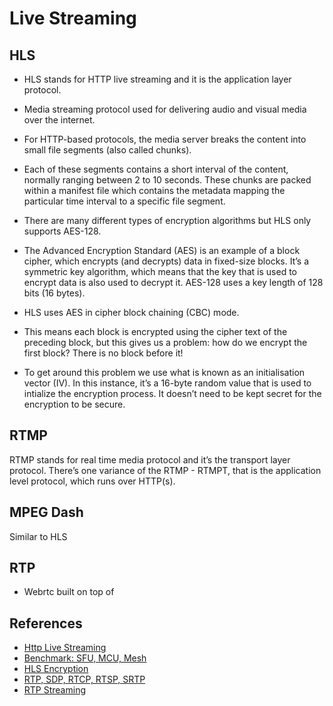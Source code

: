 # Live Streaming

## HLS

- HLS stands for HTTP live streaming and it is the application layer protocol.
- Media streaming protocol used for delivering audio and visual media over the internet.
- For HTTP-based protocols, the media server breaks the content into small file segments (also called chunks). 
- Each of these segments contains a short interval of the content, normally ranging between 2 to 10 seconds. These chunks are packed within a manifest file which contains the metadata mapping the particular time interval to a specific file segment.

- There are many different types of encryption algorithms but HLS only supports AES-128. 
- The Advanced Encryption Standard (AES) is an example of a block cipher, which encrypts (and decrypts) data in fixed-size blocks. It’s a symmetric key algorithm, which means that the key that is used to encrypt data is also used to decrypt it. AES-128 uses a key length of 128 bits (16 bytes).

- HLS uses AES in cipher block chaining (CBC) mode. 
- This means each block is encrypted using the cipher text of the preceding block, but this gives us a problem: how do we encrypt the first block? There is no block before it! 
- To get around this problem we use what is known as an initialisation vector (IV). In this instance, it’s a 16-byte random value that is used to intialize the encryption process. It doesn’t need to be kept secret for the encryption to be secure.

## RTMP
RTMP stands for real time media protocol and it’s the transport layer protocol. There’s one variance of the RTMP - RTMPT, that is the application level protocol, which runs over HTTP(s).

## MPEG Dash
Similar to HLS

## RTP
- Webrtc built on top of

## References
- [Http Live Streaming](https://tools.ietf.org/html/rfc8216)
- [Benchmark: SFU, MCU, Mesh](https://testrtc.com/different-multiparty-video-conferencing/)
- [HLS Encryption](https://hlsbook.net/how-to-encrypt-hls-video-with-ffmpeg/)
- [RTP, SDP, RTCP, RTSP, SRTP](https://www.kurento.org/blog/rtp-i-intro-rtp-and-sdp)
- [RTP Streaming](https://www.kurento.org/blog/rtp-ii-streaming-ffmpeg)